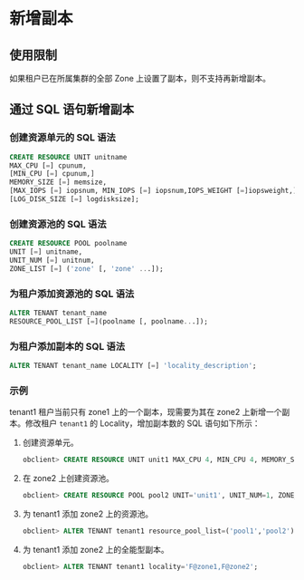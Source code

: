 # 新增副本

## 使用限制

如果租户已在所属集群的全部 Zone 上设置了副本，则不支持再新增副本。

## 通过 SQL 语句新增副本

### 创建资源单元的 SQL 语法

```sql
CREATE RESOURCE UNIT unitname 
MAX_CPU [=] cpunum, 
[MIN_CPU [=] cpunum,]
MEMORY_SIZE [=] memsize, 
[MAX_IOPS [=] iopsnum, MIN_IOPS [=] iopsnum,IOPS_WEIGHT [=]iopsweight,]
[LOG_DISK_SIZE [=] logdisksize];
```

### 创建资源池的 SQL 语法

```sql
CREATE RESOURCE POOL poolname 
UNIT [=] unitname, 
UNIT_NUM [=] unitnum, 
ZONE_LIST [=] ('zone' [, 'zone' ...]);
```

### 为租户添加资源池的 SQL 语法

```sql
ALTER TENANT tenant_name
RESOURCE_POOL_LIST [=](poolname [, poolname...]);
```

### 为租户添加副本的 SQL 语法

```sql
ALTER TENANT tenant_name LOCALITY [=] 'locality_description';
```

### 示例

tenant1 租户当前只有 zone1 上的一个副本，现需要为其在 zone2 上新增一个副本。修改租户 `tenant1` 的 Locality，增加副本数的 SQL 语句如下所示：

1. 创建资源单元。

   ```sql
   obclient> CREATE RESOURCE UNIT unit1 MAX_CPU 4, MIN_CPU 4, MEMORY_SIZE '5G', MAX_IOPS 1024, MIN_IOPS 1024, IOPS_WEIGHT 0, LOG_DISK_SIZE '2G';
   ```

2. 在 zone2 上创建资源池。

   ```sql
   obclient> CREATE RESOURCE POOL pool2 UNIT='unit1', UNIT_NUM=1, ZONE_LIST=('zone2');
   ```

3. 为 tenant1 添加 zone2 上的资源池。

   ```sql
   obclient> ALTER TENANT tenant1 resource_pool_list=('pool1','pool2');
   ```

4. 为 tenant1 添加 zone2 上的全能型副本。

   ```sql
   obclient> ALTER TENANT tenant1 locality='F@zone1,F@zone2';
   ```

